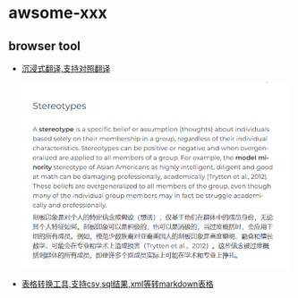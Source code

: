 # awsome-xxx

## browser tool

- [沉浸式翻译,支持对照翻译](https://immersive-translate.owenyoung.com/)

  ![示例](./images/translate.PNG)

- [表格转换工具,支持csv,sql结果,xml等转markdown表格](https://tableconvert.com/zh-cn/mysql-to-markdown)